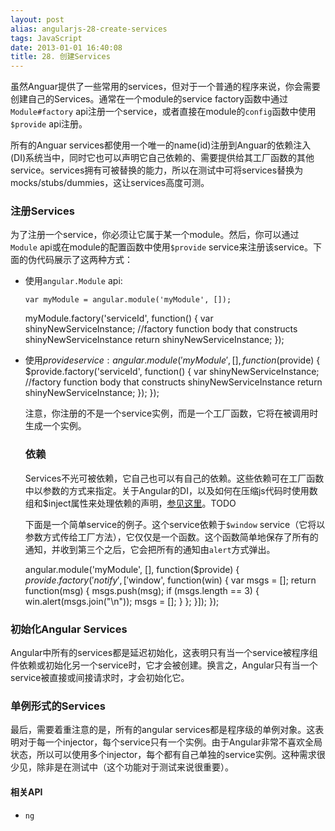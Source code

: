 ```yaml
---
layout: post
alias: angularjs-28-create-services
tags: JavaScript
date: 2013-01-01 16:40:08
title: 28. 创建Services
---
```


虽然Anguar提供了一些常用的services，但对于一个普通的程序来说，你会需要创建自己的Services。通常在一个module的service factory函数中通过`Module#factory` api注册一个service，或者直接在module的`config`函数中使用`$provide` api注册。

所有的Anguar services都使用一个唯一的name(id)注册到Anguar的依赖注入(DI)系统当中，同时它也可以声明它自己依赖的、需要提供给其工厂函数的其他service。services拥有可被替换的能力，所以在测试中可将services替换为mocks/stubs/dummies，这让services高度可测。

### 注册Services

为了注册一个service，你必须让它属于某一个module。然后，你可以通过`Module` api或在module的配置函数中使用`$provide` service来注册该service。下面的伪代码展示了这两种方式：

*   使用`angular.Module` api:

        var myModule = angular.module('myModule', []);
    myModule.factory('serviceId', function() {
    var shinyNewServiceInstance;
    //factory function body that constructs shinyNewServiceInstance
    return shinyNewServiceInstance;
    });

*   使用$provide service:
    angular.module('myModule', [], function($provide) {
    $provide.factory('serviceId', function() {
      var shinyNewServiceInstance;
      //factory function body that constructs shinyNewServiceInstance
      return shinyNewServiceInstance;
    });
    });

    注意，你注册的不是一个service实例，而是一个工厂函数，它将在被调用时生成一个实例。

    ### 依赖

    Services不光可被依赖，它自己也可以有自己的依赖。这些依赖可在工厂函数中以参数的方式来指定。关于Angular的DI，以及如何在压缩js代码时使用数组和$inject属性来处理依赖的声明，[参见这里](http://shuzu.org:9000/angularjs/books/angular-dev-guide/articles/di)。TODO

    下面是一个简单service的例子。这个service依赖于`$window` service（它将以参数方式传给工厂方法），它仅仅是一个函数。这个函数简单地保存了所有的通知，并收到第三个之后，它会把所有的通知由`alert`方式弹出。

    angular.module('myModule', [], function($provide) {
      $provide.factory('notify', ['$window', function(win) {
        var msgs = [];
        return function(msg) {
          msgs.push(msg);
          if (msgs.length == 3) {
            win.alert(msgs.join("\n"));
            msgs = [];
          }
        };
      }]);
    });

### 初始化Angular Services

Angular中所有的services都是延迟初始化，这表明只有当一个service被程序组件依赖或初始化另一个service时，它才会被创建。换言之，Angular只有当一个service被直接或间接请求时，才会初始化它。

### 单例形式的Services

最后，需要着重注意的是，所有的angular services都是程序级的单例对象。这表明对于每一个injector，每个service只有一个实例。由于Angular非常不喜欢全局状态，所以可以使用多个injector，每个都有自己单独的service实例。这种需求很少见，除非是在测试中（这个功能对于测试来说很重要）。

#### 相关API

*   `ng`
